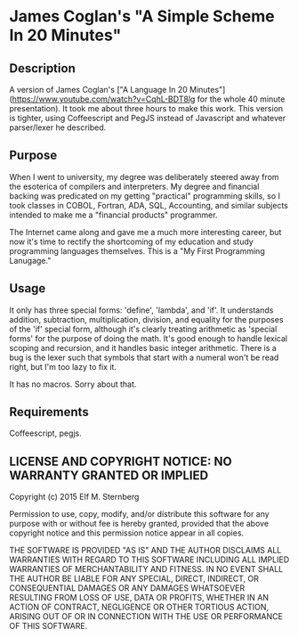 # James Coglan's "A Simple Scheme In 20 Minutes"

## Description

A version of James Coglan's ["A Language In 20 Minutes"](https://www.youtube.com/watch?v=CqhL-BDT8lg for the whole 40 minute
presentation).  It took me about three hours to make this work.  This
version is tighter, using Coffeescript and PegJS instead of Javascript
and whatever parser/lexer he described.  

## Purpose

When I went to university, my degree was deliberately steered away from
the esoterica of compilers and interpreters.  My degree and financial
backing was predicated on my getting "practical" programming skills, so
I took classes in COBOL, Fortran, ADA, SQL, Accounting, and similar
subjects intended to make me a "financial products" programmer.

The Internet came along and gave me a much more interesting career, but
now it's time to rectify the shortcoming of my education and study
programming languages themselves.  This is a "My First Programming
Lanugage."

## Usage

It only has three special forms: 'define', 'lambda', and 'if'.  It
understands addition, subtraction, multiplication, division, and
equality for the purposes of the 'if' special form, although it's
clearly treating arithmetic as 'special forms' for the purpose of doing
the math.  It's good enough to handle lexical scoping and recursion, and
it handles basic integer arithmetic.  There is a bug is the lexer such
that symbols that start with a numeral won't be read right, but I'm too
lazy to fix it.

It has no macros.  Sorry about that.

## Requirements

Coffeescript, pegjs.

## LICENSE AND COPYRIGHT NOTICE: NO WARRANTY GRANTED OR IMPLIED

Copyright (c) 2015 Elf M. Sternberg

Permission to use, copy, modify, and/or distribute this software for any
purpose with or without fee is hereby granted, provided that the above
copyright notice and this permission notice appear in all copies.

THE SOFTWARE IS PROVIDED "AS IS" AND THE AUTHOR DISCLAIMS ALL WARRANTIES
WITH REGARD TO THIS SOFTWARE INCLUDING ALL IMPLIED WARRANTIES OF
MERCHANTABILITY AND FITNESS. IN NO EVENT SHALL THE AUTHOR BE LIABLE FOR
ANY SPECIAL, DIRECT, INDIRECT, OR CONSEQUENTIAL DAMAGES OR ANY DAMAGES
WHATSOEVER RESULTING FROM LOSS OF USE, DATA OR PROFITS, WHETHER IN AN
ACTION OF CONTRACT, NEGLIGENCE OR OTHER TORTIOUS ACTION, ARISING OUT OF
OR IN CONNECTION WITH THE USE OR PERFORMANCE OF THIS SOFTWARE.

